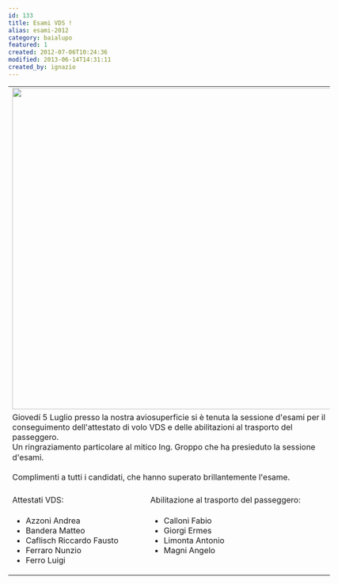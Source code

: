 ```yaml
---
id: 133
title: Esami VDS !
alias: esami-2012
category: baialupo
featured: 1
created: 2012-07-06T10:24:36
modified: 2013-06-14T14:31:11
created_by: ignazio
---
```

<table border="0" style="width: 650px;">
 <tbody>
  <tr>
   <td colspan="2">
    <a href="images/stories/esami-vds/2012-07.esamivds.jpg" target="_blank">
     <img align="top/" border="0" class="baiaimgleft" src="images/stories/esami-vds/2012-07.esamivds.jpg" width="650"/>
    </a>
   </td>
  </tr>
  <tr>
   <td colspan="2">
    Giovedí 5 Luglio presso la nostra aviosuperficie si è tenuta la sessione d'esami per il conseguimento dell'attestato di volo VDS e delle abilitazioni al trasporto del passeggero.
    <br/>
    <span style="line-height: 1.3em;">
     Un ringraziamento particolare al mitico Ing. Groppo che ha presieduto la sessione d'esami.
    </span>
    <br/>
    <br/>
    Complimenti a tutti i candidati, che hanno superato brillantemente l'esame.
   </td>
  </tr>
  <tr>
   <td>
    <br/>
    Attestati VDS:
   </td>
   <td>
    <br/>
    Abilitazione al trasporto del passeggero:
   </td>
  </tr>
  <tr>
   <td valign="top">
    <ul>
     <li>
      Azzoni Andrea
     </li>
     <li>
      Bandera Matteo
     </li>
     <li>
      Caflisch Riccardo Fausto
     </li>
     <li>
      Ferraro Nunzio
     </li>
     <li>
      Ferro Luigi
     </li>
    </ul>
   </td>
   <td valign="top">
    <ul>
     <li>
      Calloni Fabio
     </li>
     <li>
      Giorgi Ermes
     </li>
     <li>
      Limonta Antonio
     </li>
     <li>
      Magni Angelo
     </li>
    </ul>
   </td>
  </tr>
 </tbody>
</table>
